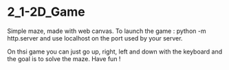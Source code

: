 # 2_1-2D_Game

Simple maze, made with web canvas. To launch the game : python -m http.server and use localhost on the port used by your server.

On thsi game you can just go up, right, left and down with the keyboard and the goal is to solve the maze. Have fun !
